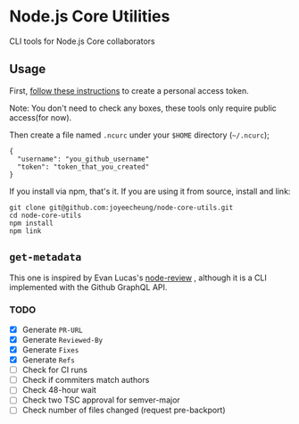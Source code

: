 # Node.js Core Utilities

CLI tools for Node.js Core collaborators

## Usage

First, [follow these instructions](https://help.github.com/articles/creating-a-personal-access-token-for-the-command-line/)
to create a personal access token.

Note: You don't need to check any boxes, these tools only require public access(for now).

Then create a file named `.ncurc` under your `$HOME` directory (`~/.ncurc`);

```
{
  "username": "you_github_username"
  "token": "token_that_you_created"
}
```

If you install via npm, that's it.
If you are using it from source, install and link:

```
git clone git@github.com:joyeecheung/node-core-utils.git
cd node-core-utils
npm install
npm link
```

## `get-metadata`

This one is inspired by Evan Lucas's [node-review](https://github.com/evanlucas/node-review)
, although it is a CLI implemented with the Github GraphQL API.

### TODO

- [x] Generate `PR-URL`
- [x] Generate `Reviewed-By`
- [x] Generate `Fixes`
- [x] Generate `Refs`
- [ ] Check for CI runs
- [ ] Check if commiters match authors
- [ ] Check 48-hour wait
- [ ] Check two TSC approval for semver-major
- [ ] Check number of files changed (request pre-backport)
